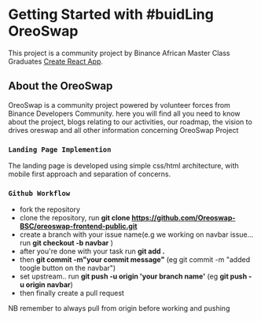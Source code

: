 # Getting Started with #buidLing OreoSwap

This project is a community project by Binance African Master Class Graduates [Create React App](https://github.com/facebook/create-react-app).

## About the OreoSwap

OreoSwap is a community project powered by volunteer forces from Binance Developers Community. here you will find all you need to know about the project, blogs relating to our activities, our roadmap, the vision to drives oreswap and all other information concerning OreoSwap Project

### `Landing Page Implemention`

The landing page is developed using simple css/html architecture, with mobile first approach and separation of concerns.

### `Github Workflow`

- fork the repository
- clone the repository, run **git clone https://github.com/Oreoswap-BSC/oreoswap-frontend-public.git**
- create a branch with your issue name(e.g we working on navbar issue... run **git checkout -b navbar** )
- after you're done with your task run **git add .**
- then **git commit -m"your commit message"** (eg git commit -m "added toogle button on the navbar")
- set upstream.. run **git push -u origin 'your branch name'** (eg **git push -u origin navbar**)
- then finally create a pull request


NB remember to always pull from origin before working and pushing